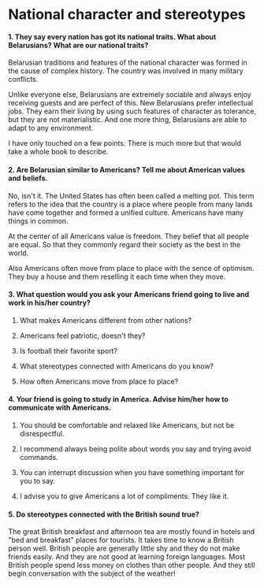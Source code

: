 # National character and stereotypes

 #### 1. They say every nation has got its national traits. What about Belarusians? What are our national traits?

Belarusian traditions and features of the national character was formed in the cause of complex history. The country was involved in many military conflicts.

Unlike everyone else, Belarusians are extremely sociable and always enjoy receiving guests and are perfect of this. New Belarusians prefer intellectual jobs. They earn their living by using such features of character as tolerance, but they are not materialistic. And one more thing, Belarusians are able to adapt to any environment.

I have only touched on a few points. There is much more but that would take a whole book to describe.

#### 2. Are Belarusian similar to Americans? Tell me about American values and beliefs.

No, isn't it. The United States has often been called a melting pot. This term refers to the idea that the country is a place where people from many lands have come together and formed a unified culture. Americans have many things in common.

At the center of all Americans value is freedom. They belief that all people are equal. So that they commonly regard their society as the best in the world.

Also Americans often move from place to place with the sence of optimism. They buy a house and them reselling it each time when they move.

#### 3. What question would you ask your Americans friend going to live and work in his/her country?

1. What makes Americans different from other nations?

2. Americans feel patriotic, doesn't they?
3. Is football their favorite sport?
4. What stereotypes connected with Americans do you know?
5. How often Americans move from place to place?

#### 4. Your friend is going to study in America. Advise him/her how to communicate with Americans.

1. You should be comfortable and relaxed like Americans, but not be disrespectful.
2. I recommend always being polite about words you say and trying avoid commands.

3. You can interrupt discussion when you have something important for you to say.
4. I advise you to give Americans a lot of compliments. They like it.

#### 5. Do stereotypes connected with the British sound true?

The great British breakfast and afternoon tea are mostly found in hotels and "bed and breakfast" places for tourists. It takes time to know a British person well. British people are generally little shy and they do not make friends easily. And they are not good at learning foreign languages. Most British people spend less money on clothes than other people. And they still begin conversation with the subject of the weather!